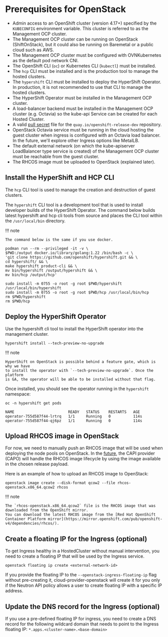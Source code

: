 # Prerequisites for OpenStack

* Admin access to an OpenShift cluster (version 4.17+) specified by the `KUBECONFIG` environment variable.
  This cluster is referred to as the Management OCP cluster.
* The Management OCP cluster can be running on OpenStack (ShiftOnStack), but it could also be running on Baremetal or
  a public cloud such as AWS.
* The Management OCP cluster must be configured with OVNKubernetes as the default pod network CNI.
* The OpenShift CLI (`oc`) or Kubernetes CLI (`kubectl`) must be installed.
* The `hcp` CLI must be installed and is the production tool to manage the hosted clusters.
* The `hypershift` CLI must be installed to deploy the HyperShift Operator. In production, it is not recommended to use that CLI to
  manage the hosted clusters.
* The HyperShift Operator must be installed in the Management OCP cluster.
* A load-balancer backend must be installed in the Management OCP cluster (e.g. Octavia) so the kube-api Service can be created for each Hosted Cluster.
* A valid [pull secret](https://console.redhat.com/openshift/install/platform-agnostic/user-provisioned) file for the `quay.io/openshift-release-dev` repository.
* OpenStack Octavia service must be running in the cloud hosting the guest cluster when ingress is configured with an Octavia load balancer.
  In the future, we'll explore other Ingress options like MetalLB.
* The default external network (on which the kube-apiserver LoadBalancer type service is created) of the Management OCP cluster must be reachable from the guest cluster.
* The RHCOS image must be uploaded to OpenStack (explained later).

## Install the HyperShift and HCP CLI

The `hcp` CLI tool is used to manage the creation and destruction of guest
clusters.

The `hypershift` CLI tool is a development tool that is used to install
developer builds of the HyperShift Operator.
The command below builds latest hypershift and hcp cli tools from source and
places the CLI tool within the `/usr/local/bin` directory.

!!! note

    The command below is the same if you use docker.
  
```shell
podman run --rm --privileged -it -v \
$PWD:/output docker.io/library/golang:1.22 /bin/bash -c \
'git clone https://github.com/openshift/hypershift.git && \
cd hypershift/ && \
make hypershift product-cli && \
mv bin/hypershift /output/hypershift && \
mv bin/hcp /output/hcp'

sudo install -m 0755 -o root -g root $PWD/hypershift /usr/local/bin/hypershift
sudo install -m 0755 -o root -g root $PWD/hcp /usr/local/bin/hcp
rm $PWD/hypershift
rm $PWD/hcp
```

## Deploy the HyperShift Operator

Use the hypershift cli tool to install the HyperShift operator into the
management cluster.

```shell
hypershift install --tech-preview-no-upgrade
```

!!! note

    HyperShift on OpenStack is possible behind a feature gate, which is why we have
    to install the operator with `--tech-preview-no-upgrade`. Once the platform
    is GA, the operator will be able to be installed without that flag.

Once installed, you should see the operator running in the `hypershift` namespace:

```shell
oc -n hypershift get pods

NAME                        READY   STATUS    RESTARTS   AGE
operator-755d587f44-lrtrq   1/1     Running   0          114s
operator-755d587f44-qj6pz   1/1     Running   0          114s
```

## Upload RHCOS image in OpenStack

For now, we need to manually push an RHCOS image that will be used when deploying the node pools
on OpenStack. In the [future](https://issues.redhat.com/browse/OSASINFRA-3492), the CAPI provider (CAPO) will handle the RHCOS image
lifecycle by using the image available in the chosen release payload.

Here is an example of how to upload an RHCOS image to OpenStack:

```shell
openstack image create --disk-format qcow2 --file rhcos-openstack.x86_64.qcow2 rhcos
```

!!! note

    The `rhcos-openstack.x86_64.qcow2` file is the RHCOS image that was downloaded from the OpenShift mirror.
    You can download the latest RHCOS image from the [Red Hat OpenShift Container Platform mirror](https://mirror.openshift.com/pub/openshift-v4/dependencies/rhcos/).

## Create a floating IP for the Ingress (optional)

To get Ingress healthy in a HostedCluster without manual intervention, you need to create a floating IP that will be used by the Ingress service.

```shell
openstack floating ip create <external-network-id>
```

If you provide the floating IP to the `--openstack-ingress-floating-ip` flag without pre-creating it, cloud-provider-openstack will create it for you
only if the Neutron API policy allows a user to create floating IP with a specific IP address.

## Update the DNS record for the Ingress (optional)

If you use a pre-defined floating IP for ingress, you need to create a DNS record for the following wildcard domain that needs to point to the Ingress floating IP:
`*.apps.<cluster-name>.<base-domain>`
